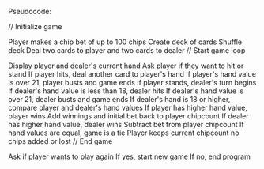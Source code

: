 Pseudocode:

// Initialize game

Player makes a chip bet of up to 100 chips
Create deck of cards
Shuffle deck
Deal two cards to player and two cards to dealer
// Start game loop

Display player and dealer's current hand
Ask player if they want to hit or stand
If player hits, deal another card to player's hand
If player's hand value is over 21, player busts and game ends
If player stands, dealer's turn begins
If dealer's hand value is less than 18, dealer hits
If dealer's hand value is over 21, dealer busts and game ends
If dealer's hand is 18 or higher, compare player and dealer's hand values
If player has higher hand value, player wins
Add winnings and initial bet back to player chipcount
If dealer has higher hand value, dealer wins
Subtract bet from player chipcount
If hand values are equal, game is a tie
Player keeps current chipcount no chips added or lost
// End game

Ask if player wants to play again
If yes, start new game
If no, end program